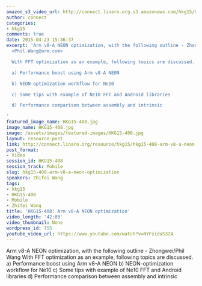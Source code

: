 ```yaml
---
amazon_s3_video_url: http://connect.linaro.org.s3.amazonaws.com/hkg15/Videos/02-12-Thursday/HKG15-408+Armv8-A+NEON+optimization.mp4
author: connect
categories:
- hkg15
comments: true
date: 2015-04-23 15:36:37
excerpt: 'Arm v8-A NEON optimization, with the following outline - Zhongwei/Phil Wang
  <Phil.Wang@arm.com>

  With FFT optimization as an example, following topics are discussed.

  a) Performance boost using Arm v8-A NEON

  b) NEON-optimization workflow for Ne10

  c) Some tips with example of Ne10 FFT and Android libraries

  d) Performance comparison between assembly and intrinsic

'
featured_image_name: HKG15-408.jpg
image_name: HKG15-408.jpg
image: /assets/images/featured-images/HKG15-408.jpg
layout: resource-post
link: http://connect.linaro.org/resource/hkg15/hkg15-408-arm-v8-a-neon-optimization/
post_format:
- Video
session_id: HKG15-408
session_track: Mobile
slug: hkg15-408-arm-v8-a-neon-optimization
speakers: Zhifei Wang
tags:
- hkg15
- HKG15-408
- Mobile
- Zhifei Wang
title: 'HKG15-408: Arm v8-A NEON optimization'
video_length: '42:03'
video_thumbnail: None
wordpress_id: 755
youtube_video_url: https://www.youtube.com/watch?v=NYFzidaS3Z4
---
```


Arm v8-A NEON optimization, with the following outline - Zhongwei/Phil Wang With FFT optimization as an example, following topics are discussed. a) Performance boost using Arm v8-A NEON b) NEON-optimization workflow for Ne10 c) Some tips with example of Ne10 FFT and Android libraries d) Performance comparison between assembly and intrinsic
